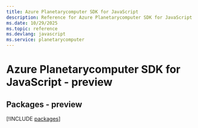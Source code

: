 ```yaml
---
title: Azure Planetarycomputer SDK for JavaScript
description: Reference for Azure Planetarycomputer SDK for JavaScript
ms.date: 10/29/2025
ms.topic: reference
ms.devlang: javascript
ms.service: planetarycomputer
---
```

# Azure Planetarycomputer SDK for JavaScript - preview
## Packages - preview
[!INCLUDE [packages](planetarycomputer-index.md)]